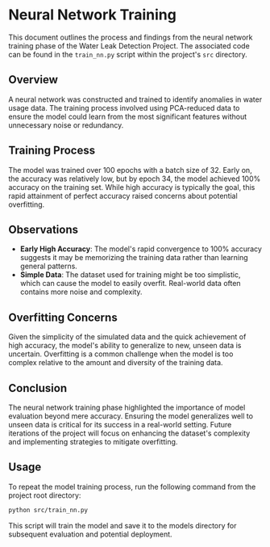# Neural Network Training

This document outlines the process and findings from the neural network training phase of the Water Leak Detection Project. The associated code can be found in the `train_nn.py` script within the project's `src` directory.

## Overview

A neural network was constructed and trained to identify anomalies in water usage data. The training process involved using PCA-reduced data to ensure the model could learn from the most significant features without unnecessary noise or redundancy.

## Training Process

The model was trained over 100 epochs with a batch size of 32. Early on, the accuracy was relatively low, but by epoch 34, the model achieved 100% accuracy on the training set. While high accuracy is typically the goal, this rapid attainment of perfect accuracy raised concerns about potential overfitting.

## Observations

- **Early High Accuracy**: The model's rapid convergence to 100% accuracy suggests it may be memorizing the training data rather than learning general patterns.
- **Simple Data**: The dataset used for training might be too simplistic, which can cause the model to easily overfit. Real-world data often contains more noise and complexity.

## Overfitting Concerns

Given the simplicity of the simulated data and the quick achievement of high accuracy, the model's ability to generalize to new, unseen data is uncertain. Overfitting is a common challenge when the model is too complex relative to the amount and diversity of the training data.

## Conclusion

The neural network training phase highlighted the importance of model evaluation beyond mere accuracy. Ensuring the model generalizes well to unseen data is critical for its success in a real-world setting. Future iterations of the project will focus on enhancing the dataset's complexity and implementing strategies to mitigate overfitting.

## Usage

To repeat the model training process, run the following command from the project root directory:

```bash
python src/train_nn.py
```

This script will train the model and save it to the models directory for subsequent evaluation and potential deployment.